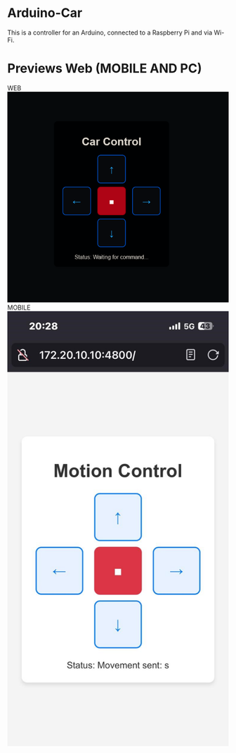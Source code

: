 # Arduino-Car
This is a controller for an Arduino, connected to a Raspberry Pi and via Wi-Fi.
# Previews Web (MOBILE AND PC)
WEB
![screenshot](https://github.com/Arnau029/Arduino-Car/blob/main/Image/DESKTOP_APP_WEB.png)
MOBILE
![screenshot](https://github.com/Arnau029/Arduino-Car/blob/main/Image/APP_WEB_MOBILE.jpg)
